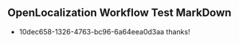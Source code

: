 ## OpenLocalization Workflow Test MarkDown
* 10dec658-1326-4763-bc96-6a64eea0d3aa 
thanks!<!--HONumber=Mar16_HO2-->
